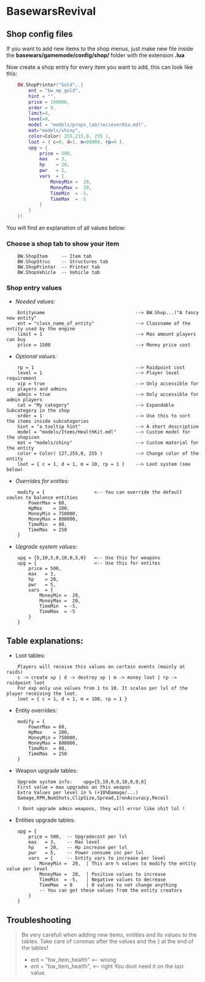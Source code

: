 # BasewarsRevival

## Shop config files

If you want to add new items to the shop menus, just make new file inside the **basewars/gamemode/config/shop/**
folder with the extension **.lua**

Now create a shop entry for every item you want to add, this can look like this:
```lua
    BW.ShopPrinter("Gold", {
        ent = "bw_mp_gold",
        hint = "",
        price = 160000,
        order = 9,
        limit=4,
        level=0,
        model = "models/props_lab/reciever01a.mdl",
        mat="models/shiny",
        color=Color( 255,215,0, 255 ),
        loot = { c=0, d=1, m=80000, rp=0 },
        upg = {
            price = 500,
            max   = 3,
            hp    = 20,
            pwr   = 5,
            vars  = {
                MoneyMin =  20,
                MoneyMax =  20,
                TimeMin  = -5,
                TimeMax  = -5
            }
        }
    })
```

You will find an explanation of all values below:

### Choose a shop tab to show your item
```
    BW.ShopItem     -- Item tab
    BW.ShopStruc    -- Structures tab
    BW.ShopPrinter  -- Printer tab
    BW.ShopVehicle  -- Vehicle tab
```

### Shop entry values

- *Needed values:*
```
    Entityname                                 --> BW.Shop...("A fancy new entity"
    ent = "class_name_of_entity"               --> Classname of the entity used by the engine
    limit = 1                                  --> Max amount players can buy
    price = 1500                               --> Money price cost
```

- *Optional values:*
```
    rp = 1                                     --> Raidpoint cost
    level = 1                                  --> Player level requirement
    vip = true                                 --> Only accessible for vip players and admins
    admin = true                               --> Only accessible for admin players
    cat = "My category"                        --> Expandable Subcategory in the shop
    order = 1                                  --> Use this to sort the items inside subcategories
    hint = "a tooltip hint"                    --> A short description
    model = "models/Items/HealthKit.mdl"       --> Custom model for the shopicon
    mat = "models/shiny"                       --> Custom material for the entity
    color = Color( 127,255,0, 255 )            --> Change color of the entity
    loot = { c = 1, d = 1, m = 10, rp = 1 }    --> Loot system (see below)
```

- *Overrides for entites:*
```
    modify = {                  <-- You can override the default vaules to balance entities
        PowerMax = 60,
        HpMax    = 200,
        MoneyMin = 750000,
        MoneyMax = 800000,
        TimeMin  = 80,
        TimeMax  = 250
    }
```

- *Upgrade system values:*
```
    upg = {5,10,5,0,10,0,5,0}   <-- Use this for weapons
    upg = {                     <-- Use this for entites
        price = 500,
        max   = 3,
        hp    = 20,
        pwr   = 5,
        vars  = {
            MoneyMin =  20,
            MoneyMax =  20,
            TimeMin  = -5,
            TimeMax  = -5
        }
    }
```

## Table explanations:
- Loot tables:
```
    Players will receive this values on certain events (mainly at raids)
    c -> create xp | d -> destroy xp | m -> money loot | rp -> raidpoint loot
    For exp only use values from 1 to 10. It scales per lvl of the player receiving the loot.
    loot = { c = 1, d = 1, m = 100, rp = 1 }
```

- Entity overrides:
```
    modify = {
        PowerMax = 60,
        HpMax    = 200,
        MoneyMin = 750000,
        MoneyMax = 800000,
        TimeMin  = 80,
        TimeMax  = 250
    }
```

- Weapon upgrade tables:
```
    Upgrade system info:    upg={5,10,0,0,10,0,0,0}
    First value = max upgrades on this weapon
    Extra Values per level in % (+10%Damage/...)
    Damage,RPM,NumShots,ClipSize,Spread,IronAccuracy,Recoil

    ! Dont upgrade admin weapons, they will error like shit lol !
```

- Entities upgrade tables:
```
    upg = {
        price = 500,  -- Upgradecost per lvl
        max   = 3,    -- Max level
        hp    = 20,   -- Hp increase per lvl
        pwr   = 5,    -- Power consume inc per lvl
        vars  = {     -- Entity vars to increase per level
            MoneyMin =  20,  | This are % values to modify the entity value per level
            MoneyMax =  20,  | Positive values to increase
            TimeMin  = -5,   | Negative values to decrease
            TimeMax  = 0     | 0 values to not change anything
            -- You can get these values from the entity creators
        }
    }
```

## Troubleshooting
> Be very carefull when adding new items, entities and its values to the tables.
> Take care of commas after the values and the } at the end of the tables!
>    - ent = "bw_item_health"  <-- wrong
>    - ent = "bw_item_health", <-- right
> You dont need it on the last value.



[steamgrp]:http://steamcommunity.com/groups/BasewarsRevival
[issues]:https://github.com/BasewarsRevival/basewars-issues
[request]:https://github.com/BasewarsRevival/basewars-requests
[help]:http://steamcommunity.com/groups/BasewarsRevival/discussions/2/
